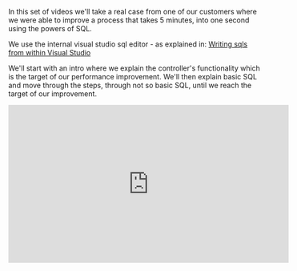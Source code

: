 ﻿In this set of videos we'll take a real case from one of our customers where we were able to improve a process that takes 5 minutes, into one second using the powers of SQL.

We use the internal visual studio sql editor - as explained in:
[Writing sqls from within Visual Studio](writing-sqls-from-within-visual-studio.html)

We'll start with an intro where we explain the controller's functionality which is the target of our performance improvement.
We'll then explain basic SQL and move through the steps, through not so basic SQL, until we reach the target of our improvement.


<iframe width="560" height="315" src="https://www.youtube.com/embed/L53pH5fn-8U?list=PL1DEQjXG2xnLgvHTh1MJvWScqgyqvsxSu" frameborder="0" allowfullscreen></iframe>